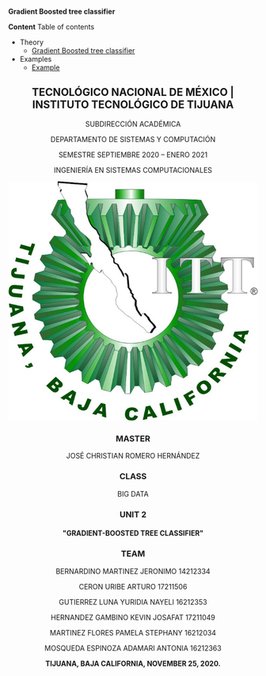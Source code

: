
**Gradient Boosted tree classifier**

**Content**
Table of contents
- Theory
  - [Gradient Boosted tree classifier](/theory/README.md)
- Examples
  - [Example](/examples/README.md)

  
<div align="center">

## TECNOLÓGICO NACIONAL DE MÉXICO | INSTITUTO TECNOLÓGICO DE TIJUANA

SUBDIRECCIÓN ACADÉMICA
 
DEPARTAMENTO DE SISTEMAS Y COMPUTACIÓN
 
SEMESTRE SEPTIEMBRE 2020 – ENERO 2021

INGENIERÍA EN SISTEMAS COMPUTACIONALES

![](https://github.com/AdamariMosqueda/Gradient-boosted-tree-classifier/blob/master/images/logo.png)


### MASTER

JOSÉ CHRISTIAN ROMERO HERNÁNDEZ

### CLASS

BIG DATA 

### UNIT 2

#### "GRADIENT-BOOSTED TREE CLASSIFIER"


### TEAM

BERNARDINO MARTINEZ JERONIMO 14212334

CERON URIBE ARTURO 17211506

GUTIERREZ LUNA YURIDIA NAYELI 16212353

HERNANDEZ GAMBINO KEVIN JOSAFAT 17211049

MARTINEZ FLORES PAMELA STEPHANY	16212034

MOSQUEDA ESPINOZA ADAMARI ANTONIA 16212363


**TIJUANA, BAJA CALIFORNIA, NOVEMBER 25, 2020.** 
</div>
